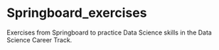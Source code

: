 # Springboard_exercises
Exercises from Springboard to practice Data Science skills in the Data Science Career Track.
